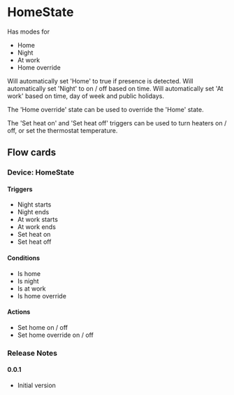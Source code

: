 # HomeState

Has modes for

- Home
- Night
- At work
- Home override

Will automatically set 'Home' to true if presence is detected.
Will automatically set 'Night' to on / off based on time.
Will automatically set 'At work' based on time, day of week and public holidays.

The 'Home override' state can be used to override the 'Home' state.

The 'Set heat on' and 'Set heat off' triggers can be used to turn heaters on / off, or set the thermostat temperature.

## Flow cards

### Device: HomeState

#### Triggers

- Night starts
- Night ends
- At work starts
- At work ends
- Set heat on
- Set heat off

#### Conditions

- Is home
- Is night
- Is at work
- Is home override

#### Actions

- Set home on / off
- Set home override on / off

### Release Notes

#### 0.0.1
- Initial version
